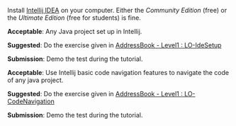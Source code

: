 <panel type="danger" header="`W2.2` **Can use basic features of an IDE** :star:" expandable no-close>

<panel type="danger" header="`W2.2a` Can explain IDEs :star:" expandable>
  <include src="../../book/ides/introduction/what/full.md" />
  <panel header=":dart: Evidence" expanded>
    
Install [Intellij IDEA](https://www.jetbrains.com/idea/) on your computer. Either the _Community Edition_ (free) or the _Ultimate Edition_ (free for students) is fine.

  </panel>
</panel>
<panel type="danger" header="`W2.2b` Can setup a project in an IDE :star:" expandable>
  <include src="../../book/intellij/projectSetup/full.md" />
  <panel header=":dart: Evidence" expanded>

**Acceptable**: Any Java project set up in Intellij.

**Suggested**: Do the exercise given in [AddressBook - Level1 : LO-IdeSetup](https://github.com/nus-cs2103-AY1718S1/addressbook-level1#set-up-a-project-in-an-ide-lo-idesetup) 

**Submission**: Demo the test during the tutorial.

  </panel>
</panel>
<panel type="warning" header="`W2.2c` Can navigate code effectively using IDE features :star::star:" expandable>
  <include src="../../book/intellij/codeNavigation/full.md" />
  <panel header=":dart: Evidence" expanded>

**Acceptable**: Use Intellij basic code navigation features to navigate the code of any java project.

**Suggested**: Do the exercise given in [AddressBook - Level1 : LO-CodeNavigation](https://github.com/nus-cs2103-AY1718S1/addressbook-level1#navigate-code-efficiently-lo-codenavigation) 

**Submission**: Demo the test during the tutorial.

  </panel>
</panel>

</panel>
